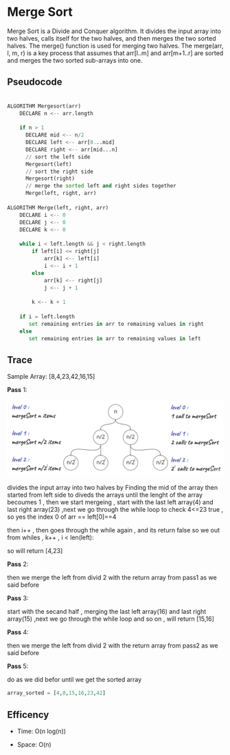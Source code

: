 # Merge Sort

Merge Sort is a Divide and Conquer algorithm. It divides the input array into two halves, calls itself for the two halves, and then merges the two sorted halves. The merge() function is used for merging two halves. The merge(arr, l, m, r) is a key process that assumes that arr[l..m] and arr[m+1..r] are sorted and merges the two sorted sub-arrays into one.

## Pseudocode

```py

ALGORITHM Mergesort(arr)
    DECLARE n <-- arr.length

    if n > 1
      DECLARE mid <-- n/2
      DECLARE left <-- arr[0...mid]
      DECLARE right <-- arr[mid...n]
      // sort the left side
      Mergesort(left)
      // sort the right side
      Mergesort(right)
      // merge the sorted left and right sides together
      Merge(left, right, arr)

ALGORITHM Merge(left, right, arr)
    DECLARE i <-- 0
    DECLARE j <-- 0
    DECLARE k <-- 0

    while i < left.length && j < right.length
        if left[i] <= right[j]
            arr[k] <-- left[i]
            i <-- i + 1
        else
            arr[k] <-- right[j]
            j <-- j + 1

        k <-- k + 1

    if i = left.length
       set remaining entries in arr to remaining values in right
    else
       set remaining entries in arr to remaining values in left

```

## Trace

Sample Array: [8,4,23,42,16,15]

**Pass** 1:

![explain](./explain.jpg)

divides the input array into two halves by Finding the mid of the array then started from left side to diveds the arrays until the lenght of the  array becoumes 1 , then we start mergeing , start with the last left array(4) and last right array(23) ,next we go through the while loop to check 4<=23 true , so yes the index 0 of arr == left[0]==4

then i++ , then goes through the while again , and its return false so we out from whiles , k++ , i < len(left):

so will return [4,23]

**Pass** 2:

then we merge the left from divid 2 with the return array from pass1 as we said before

**Pass** 3:

start with the secand half , merging the last left array(16) and last right array(15) ,next we go through the while loop and so on , will return [15,16]

**Pass** 4:

then we merge the left from divid 2 with the return array from pass2 as we said before

**Pass** 5:

do as we did befor until we get the sorted array

```py
array_sorted = [4,8,15,16,23,42]
```

## Efficency

- Time: O(n log(n))

- Space: O(n)
